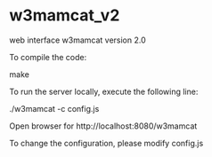 w3mamcat_v2
===========

web interface w3mamcat version 2.0

To compile the code:

make

To run the server locally, execute the following line:

./w3mamcat -c config.js

Open browser for http://localhost:8080/w3mamcat

To change the configuration, please modify config.js

